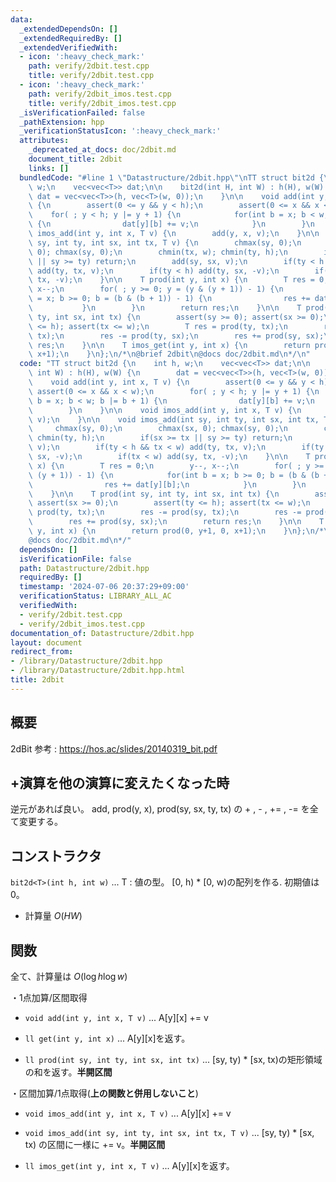 ```yaml
---
data:
  _extendedDependsOn: []
  _extendedRequiredBy: []
  _extendedVerifiedWith:
  - icon: ':heavy_check_mark:'
    path: verify/2dbit.test.cpp
    title: verify/2dbit.test.cpp
  - icon: ':heavy_check_mark:'
    path: verify/2dbit_imos.test.cpp
    title: verify/2dbit_imos.test.cpp
  _isVerificationFailed: false
  _pathExtension: hpp
  _verificationStatusIcon: ':heavy_check_mark:'
  attributes:
    _deprecated_at_docs: doc/2dbit.md
    document_title: 2dbit
    links: []
  bundledCode: "#line 1 \"Datastructure/2dbit.hpp\"\nTT struct bit2d {\n    int h,\
    \ w;\n    vec<vec<T>> dat;\n\n    bit2d(int H, int W) : h(H), w(W) {\n       \
    \ dat = vec<vec<T>>(h, vec<T>(w, 0));\n    }\n\n    void add(int y, int x, T v)\
    \ {\n        assert(0 <= y && y < h);\n        assert(0 <= x && x < w);\n    \
    \    for( ; y < h; y |= y + 1) {\n            for(int b = x; b < w; b |= b + 1)\
    \ {\n                dat[y][b] += v;\n            }\n        }\n    }\n\n    void\
    \ imos_add(int y, int x, T v) {\n        add(y, x, v);\n    }\n\n    void imos_add(int\
    \ sy, int ty, int sx, int tx, T v) {\n        chmax(sy, 0);\n        chmax(sx,\
    \ 0); chmax(sy, 0);\n        chmin(tx, w); chmin(ty, h);\n        if(sx >= tx\
    \ || sy >= ty) return;\n        add(sy, sx, v);\n        if(ty < h && tx < w)\
    \ add(ty, tx, v);\n        if(ty < h) add(ty, sx, -v);\n        if(tx < w) add(sy,\
    \ tx, -v);\n    }\n\n    T prod(int y, int x) {\n        T res = 0;\n        y--,\
    \ x--;\n        for( ; y >= 0; y = (y & (y + 1)) - 1) {\n            for(int b\
    \ = x; b >= 0; b = (b & (b + 1)) - 1) {\n                res += dat[y][b];\n \
    \           }\n        }\n        return res;\n    }\n\n    T prod(int sy, int\
    \ ty, int sx, int tx) {\n        assert(sy >= 0); assert(sx >= 0);\n        assert(ty\
    \ <= h); assert(tx <= w);\n        T res = prod(ty, tx);\n        res -= prod(sy,\
    \ tx);\n        res -= prod(ty, sx);\n        res += prod(sy, sx);\n        return\
    \ res;\n    }\n\n    T imos_get(int y, int x) {\n        return prod(0, y+1, 0,\
    \ x+1);\n    }\n};\n/*\n@brief 2dbit\n@docs doc/2dbit.md\n*/\n"
  code: "TT struct bit2d {\n    int h, w;\n    vec<vec<T>> dat;\n\n    bit2d(int H,\
    \ int W) : h(H), w(W) {\n        dat = vec<vec<T>>(h, vec<T>(w, 0));\n    }\n\n\
    \    void add(int y, int x, T v) {\n        assert(0 <= y && y < h);\n       \
    \ assert(0 <= x && x < w);\n        for( ; y < h; y |= y + 1) {\n            for(int\
    \ b = x; b < w; b |= b + 1) {\n                dat[y][b] += v;\n            }\n\
    \        }\n    }\n\n    void imos_add(int y, int x, T v) {\n        add(y, x,\
    \ v);\n    }\n\n    void imos_add(int sy, int ty, int sx, int tx, T v) {\n   \
    \     chmax(sy, 0);\n        chmax(sx, 0); chmax(sy, 0);\n        chmin(tx, w);\
    \ chmin(ty, h);\n        if(sx >= tx || sy >= ty) return;\n        add(sy, sx,\
    \ v);\n        if(ty < h && tx < w) add(ty, tx, v);\n        if(ty < h) add(ty,\
    \ sx, -v);\n        if(tx < w) add(sy, tx, -v);\n    }\n\n    T prod(int y, int\
    \ x) {\n        T res = 0;\n        y--, x--;\n        for( ; y >= 0; y = (y &\
    \ (y + 1)) - 1) {\n            for(int b = x; b >= 0; b = (b & (b + 1)) - 1) {\n\
    \                res += dat[y][b];\n            }\n        }\n        return res;\n\
    \    }\n\n    T prod(int sy, int ty, int sx, int tx) {\n        assert(sy >= 0);\
    \ assert(sx >= 0);\n        assert(ty <= h); assert(tx <= w);\n        T res =\
    \ prod(ty, tx);\n        res -= prod(sy, tx);\n        res -= prod(ty, sx);\n\
    \        res += prod(sy, sx);\n        return res;\n    }\n\n    T imos_get(int\
    \ y, int x) {\n        return prod(0, y+1, 0, x+1);\n    }\n};\n/*\n@brief 2dbit\n\
    @docs doc/2dbit.md\n*/"
  dependsOn: []
  isVerificationFile: false
  path: Datastructure/2dbit.hpp
  requiredBy: []
  timestamp: '2024-07-06 20:37:29+09:00'
  verificationStatus: LIBRARY_ALL_AC
  verifiedWith:
  - verify/2dbit.test.cpp
  - verify/2dbit_imos.test.cpp
documentation_of: Datastructure/2dbit.hpp
layout: document
redirect_from:
- /library/Datastructure/2dbit.hpp
- /library/Datastructure/2dbit.hpp.html
title: 2dbit
---
```

## 概要
2dBit
参考 : https://hos.ac/slides/20140319_bit.pdf 

## +演算を他の演算に変えたくなった時
逆元があれば良い。
add, prod(y, x), prod(sy, sx, ty, tx) の + , - , += , -= を全て変更する。

## コンストラクタ 
`bit2d<T>(int h, int w)` ... T : 値の型。 [0, h) * [0, w)の配列を作る. 初期値は0。 
- 計算量 $O(HW)$

## 関数
全て、計算量は $O(\log{h} \log{w})$  

・1点加算/区間取得
- `void add(int y, int x, T v)` ... A[y][x] += v
  
- `ll get(int y, int x)` ... A[y][x]を返す。
  
- `ll prod(int sy, int ty, int sx, int tx)` ... [sy, ty) * [sx, tx)の矩形領域の和を返す。**半開区間**

・区間加算/1点取得(**上の関数と併用しないこと**)
- `void imos_add(int y, int x, T v)` ... A[y][x] += v

- `void imos_add(int sy, int ty, int sx, int tx, T v)` ... [sy, ty) * [sx, tx) の区間に一様に += v。**半開区間**
  
- `ll imos_get(int y, int x, T v)` ... A[y][x]を返す。

